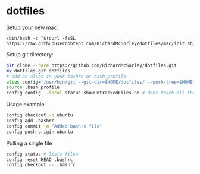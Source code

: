 # dotfiles

Setup your new mac:

```
/bin/bash -c "$(curl -fsSL https://raw.githubusercontent.com/RichardMcSorley/dotfiles/mac/init.sh)"
```

Setup git directory:

```bash
git clone --bare https://github.com/RichardMcSorley/dotfiles.git
mv dotfiles.git dotfiles
# add an alias in your bashrc or bash_profile
alias config='/usr/bin/git --git-dir=$HOME/dotfiles/ --work-tree=$HOME'
source .bash_profile
config config --local status.showUntrackedFiles no # dont track all the files
```

Usage example:

```bash
config checkout -b ubuntu
config add .bashrc
config commit -m "Added bashrc file"
config push origin ubuntu
```

Pulling a single file

```bash
config status # lists files
config reset HEAD .bashrc
config checkout -- .bashrc
```
